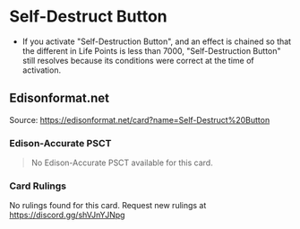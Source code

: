 # Self-Destruct Button

*   If you activate "Self-Destruction Button", and an effect is chained so that the different in Life Points is less than 7000, "Self-Destruction Button" still resolves because its conditions were correct at the time of activation.

## Edisonformat.net

Source: https://edisonformat.net/card?name=Self-Destruct%20Button

### Edison-Accurate PSCT

> No Edison-Accurate PSCT available for this card.

### Card Rulings

No rulings found for this card. Request new rulings at https://discord.gg/shVJnYJNpg
            